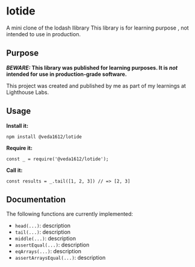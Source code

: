 # lotide
A mini clone of the lodash llibrary
This library is for learning purpose , not intended to use in production.
## Purpose

**_BEWARE:_ This library was published for learning purposes. It is _not_ intended for use in production-grade software.**

This project was created and published by me as part of my learnings at Lighthouse Labs. 

## Usage

**Install it:**

`npm install @veda1612/lotide`

**Require it:**

`const _ = require('@veda1612/lotide');`

**Call it:**

`const results = _.tail([1, 2, 3]) // => [2, 3]`

## Documentation

The following functions are currently implemented:

* `head(...)`: description
* `tail(...)`: description
* `middle(...)`: description
* `assertEqual(...)`: description
* `eqArrays(...)`: description
* `assertArraysEqual(...)`: description
